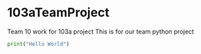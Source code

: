 # 103aTeamProject
Team 10 work for 103a project
This is for our team python project

```python
print("Hello World")
```
